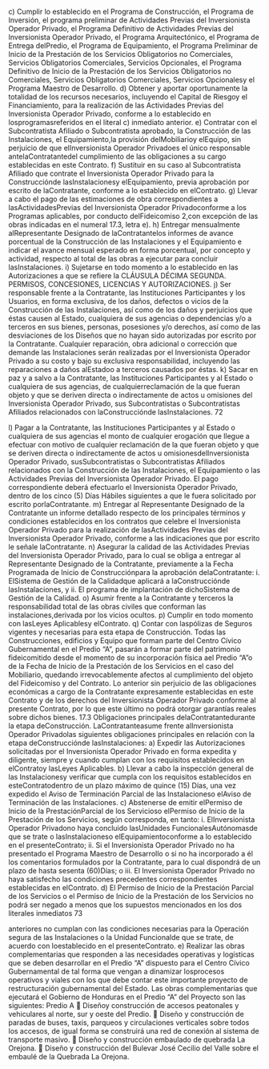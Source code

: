 c) Cumplir lo establecido en el Programa de Construcción, el Programa de Inversión, el programa preliminar de
Actividades Previas del Inversionista Operador Privado, el Programa Definitivo de Actividades Previas del
Inversionista Operador Privado, el Programa Arquitectónico, el Programa de Entrega delPredio, el Programa
de Equipamiento, el Programa Preliminar de Inicio de la Prestación de los Servicios Obligatorios no
Comerciales, Servicios Obligatorios Comerciales, Servicios Opcionales, el Programa Definitivo de Inicio de la
Prestación de los Servicios Obligatorios no Comerciales, Servicios Obligatorios Comerciales, Servicios
Opcionalesy el Programa Maestro de Desarrollo.
d) Obtener y aportar oportunamente la totalidad de los recursos necesarios, incluyendo el Capital de Riesgoy el
Financiamiento, para la realización de las Actividades Previas del Inversionista Operador Privado, conforme a
lo establecido en losprogramasreferidos en el literal c) inmediato anterior.
e) Contratar con el Subcontratista Afiliado o Subcontratista aprobado, la Construcción de las Instalaciones, el
Equipamiento,la provisión delMobiliarioy elEquipo, sin perjuicio de que elInversionista Operador Privadoes
el único responsable antelaContratantedel cumplimiento de las obligaciones a su cargo establecidas en este
Contrato.
f) Sustituir en su caso al Subcontratista Afiliado que contrate el Inversionista Operador Privado para la
Construcciónde lasInstalacionesy elEquipamiento, previa aprobación por escrito de laContratante, conforme
a lo establecido en elContrato.
g) Llevar a cabo el pago de las estimaciones de obra correspondientes a lasActividadesPrevias del Inversionista
Operador Privadoconforme a los Programas aplicables, por conducto delFideicomiso 2,con excepción de las
obras indicadas en el numeral 17.3, letra e).
h) Entregar mensualmente alRepresentante Designado de laContratantelos informes de avance porcentual de la
Construcción de las Instalaciones y el Equipamiento e indicar el avance mensual esperado en forma
porcentual, por concepto y actividad, respecto al total de las obras a ejecutar para concluir lasInstalaciones.
i) Sujetarse en todo momento a lo establecido en las Autorizaciones a que se refiere la CLÁUSULA DÉCIMA
SEGUNDA. PERMISOS, CONCESIONES, LICENCIAS Y AUTORIZACIONES.
j) Ser responsable frente a la Contratante, las Instituciones Participantes y los Usuarios, en forma exclusiva, de
los daños, defectos o vicios de la Construcción de las Instalaciones, así como de los daños y perjuicios que
éstas causen al Estado, cualquiera de sus agencias o dependencias y/o a terceros en sus bienes, personas,
posesiones y/o derechos, así como de las desviaciones de los Diseños que no hayan sido autorizadas por
escrito por la Contratante. Cualquier reparación, obra adicional o corrección que demande las Instalaciones
serán realizadas por el Inversionista Operador Privado a su costo y bajo su exclusiva responsabilidad,
incluyendo las reparaciones a daños alEstadoo a terceros causados por éstas.
k) Sacar en paz y a salvo a la Contratante, las Instituciones Participantes y al Estado o cualquiera de sus
agencias, de cualquierreclamación de la que fueran objeto y que se deriven directa o indirectamente de actos
u omisiones del Inversionista Operador Privado, sus Subcontratistas o Subcontratistas Afiliados relacionados
con laConstrucciónde lasInstalaciones.
72

l) Pagar a la Contratante, las Instituciones Participantes y al Estado o cualquiera de sus agencias el monto de
cualquier erogación que llegue a efectuar con motivo de cualquier reclamación de la que fueran objeto y que se
deriven directa o indirectamente de actos u omisionesdelInversionista Operador Privado, susSubcontratistas
o Subcontratistas Afiliados relacionados con la Construcción de las Instalaciones, el Equipamiento o las
Actividades Previas del Inversionista Operador Privado. El pago correspondiente deberá efectuarlo el
Inversionista Operador Privado, dentro de los cinco (5) Días Hábiles siguientes a que le fuera solicitado por
escrito porlaContratante.
m) Entregar al Representante Designado de la Contratante un informe detallado respecto de los principales
términos y condiciones establecidos en los contratos que celebre el Inversionista Operador Privado para la
realización de lasActividades Previas del Inversionista Operador Privado, conforme a las indicaciones que por
escrito le señale laContratante.
n) Asegurar la calidad de las Actividades Previas del Inversionista Operador Privado, para lo cual se obliga a
entregar al Representante Designado de la Contratante, previamente a la Fecha Programada de Inicio de
Construcciónpara la aprobación delaContratante:
i. ElSistema de Gestión de la Calidadque aplicará a laConstrucciónde lasInstalaciones, y
ii. El programa de implantación de dichoSistema de Gestión de la Calidad.
o) Asumir frente a la Contratante y terceros la responsabilidad total de las obras civiles que conforman las
instalaciones,derivada por los vicios ocultos.
p) Cumplir en todo momento con lasLeyes Aplicablesy elContrato.
q) Contar con laspólizas de Seguros vigentes y necesarias para esta etapa de Construcción.
Todas las Construcciones, edificios y Equipo que forman parte del Centro Cívico Gubernamental en el Predio “A”,
pasarán a formar parte del patrimonio fideicomitido desde el momento de su incorporación física ael Predio “A”o de
la Fecha de Inicio de la Prestación de los Servicios en el caso del Mobiliario, quedando irrevocablemente afectos al
cumplimiento del objeto del Fideicomiso y del Contrato. Lo anterior sin perjuicio de las obligaciones económicas a
cargo de la Contratante expresamente establecidas en este Contrato y de los derechos del Inversionista Operador
Privado conforme al presente Contrato, por lo que este último no podrá otorgar garantías reales sobre dichos
bienes.
17.3 Obligaciones principales delaContratantedurante la etapa deConstrucción.
LaContratanteasume frente alInversionista Operador Privadolas siguientes obligaciones principales en relación con la
etapa deConstrucciónde lasInstalaciones:
a) Expedir las Autorizaciones solicitadas por el Inversionista Operador Privado en forma expedita y diligente,
siempre y cuando cumplan con los requisitos establecidos en elContratoy lasLeyes Aplicables.
b) Llevar a cabo la inspección general de las Instalacionesy verificar que cumpla con los requisitos establecidos
en esteContratodentro de un plazo máximo de quince (15) Días, una vez expedido el Aviso de Terminación
Parcial de las Instalacioneso elAviso de Terminación de las Instalaciones.
c) Abstenerse de emitir elPermiso de Inicio de la PrestaciónParcial de los Servicioso elPermiso de Inicio de la
Prestación de los Servicios, según corresponda, en tanto:
i. ElInversionista Operador Privadono haya concluido lasUnidades FuncionalesAutónomasde que se trate
o lasInstalacioneso elEquipamientoconforme a lo establecido en el presenteContrato;
ii. Si el Inversionista Operador Privado no ha presentado el Programa Maestro de Desarrollo o si no ha
incorporado a él los comentarios formulados por la Contratante, para lo cual dispondrá de un plazo de
hasta sesenta (60)Días; o
iii. El Inversionista Operador Privado no haya satisfecho las condiciones precedentes correspondientes
establecidas en elContrato.
d) El Permiso de Inicio de la Prestación Parcial de los Servicios o el Permiso de Inicio de la Prestación de los
Servicios no podrá ser negado a menos que los supuestos mencionados en los dos literales inmediatos
73

anteriores no cumplan con las condiciones necesarias para la Operación segura de las Instalaciones o la
Unidad Funcionalde que se trate, de acuerdo con loestablecido en el presenteContrato.
e) Realizar las obras complementarias que responden a las necesidades operativas y logísticas que se deben
desarrollar en el Predio “A” dispuesto para el Centro Cívico Gubernamental de tal forma que vengan a
dinamizar losprocesos operativos y viales con los que debe contar este importante proyecto de restructuración
gubernamental del Estado.
Las obras complementarias que ejecutará el Gobierno de Honduras en el Predio “A” del Proyecto son las
siguientes:
Predio A
 Diseñoy construcción de accesos peatonales y vehiculares al norte, sur y oeste del Predio.
 Diseño y construcción de paradas de buses, taxis, parqueos y circulaciones verticales sobre todos los
accesos, de igual forma se construirá una red de conexión al sistema de transporte masivo.
 Diseño y construcción embaulado de quebrada La Orejona.
 Diseño y construcción del Bulevar José Cecilio del Valle sobre el embaulé de la Quebrada La Orejona.
